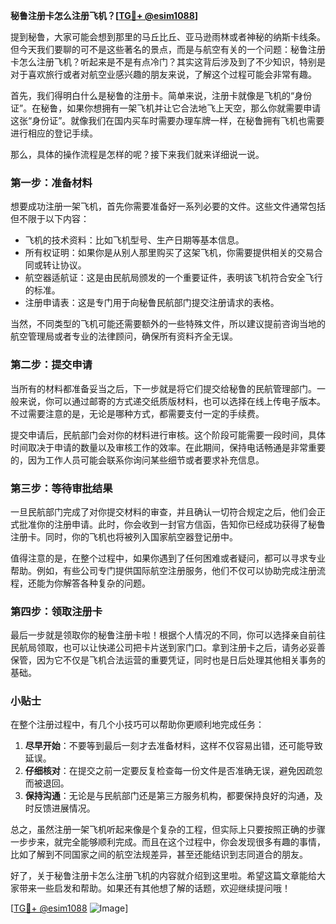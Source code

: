 **秘鲁注册卡怎么注册飞机？[[TG💪+ @esim1088](https://t.me/s/esim1088)]**

提到秘鲁，大家可能会想到那里的马丘比丘、亚马逊雨林或者神秘的纳斯卡线条。但今天我们要聊的可不是这些著名的景点，而是与航空有关的一个问题：秘鲁注册卡怎么注册飞机？听起来是不是有点冷门？其实这背后涉及到了不少知识，特别是对于喜欢旅行或者对航空业感兴趣的朋友来说，了解这个过程可能会非常有趣。

首先，我们得明白什么是秘鲁的注册卡。简单来说，注册卡就像是飞机的“身份证”。在秘鲁，如果你想拥有一架飞机并让它合法地飞上天空，那么你就需要申请这张“身份证”。就像我们在国内买车时需要办理车牌一样，在秘鲁拥有飞机也需要进行相应的登记手续。

那么，具体的操作流程是怎样的呢？接下来我们就来详细说一说。

### 第一步：准备材料

想要成功注册一架飞机，首先你需要准备好一系列必要的文件。这些文件通常包括但不限于以下内容：

- 飞机的技术资料：比如飞机型号、生产日期等基本信息。
- 所有权证明：如果你是从别人那里购买了这架飞机，你需要提供相关的交易合同或转让协议。
- 航空器适航证：这是由民航局颁发的一个重要证件，表明该飞机符合安全飞行的标准。
- 注册申请表：这是专门用于向秘鲁民航部门提交注册请求的表格。

当然，不同类型的飞机可能还需要额外的一些特殊文件，所以建议提前咨询当地的航空管理局或者专业的法律顾问，确保所有资料齐全无误。

### 第二步：提交申请

当所有的材料都准备妥当之后，下一步就是将它们提交给秘鲁的民航管理部门。一般来说，你可以通过邮寄的方式递交纸质版材料，也可以选择在线上传电子版本。不过需要注意的是，无论是哪种方式，都需要支付一定的手续费。

提交申请后，民航部门会对你的材料进行审核。这个阶段可能需要一段时间，具体时间取决于申请的数量以及审核工作的效率。在此期间，保持电话畅通是非常重要的，因为工作人员可能会联系你询问某些细节或者要求补充信息。

### 第三步：等待审批结果

一旦民航部门完成了对你提交材料的审查，并且确认一切符合规定之后，他们会正式批准你的注册申请。此时，你会收到一封官方信函，告知你已经成功获得了秘鲁注册卡。同时，你的飞机也将被列入国家航空器登记册中。

值得注意的是，在整个过程中，如果你遇到了任何困难或者疑问，都可以寻求专业帮助。例如，有些公司专门提供国际航空注册服务，他们不仅可以协助完成注册流程，还能为你解答各种复杂的问题。

### 第四步：领取注册卡

最后一步就是领取你的秘鲁注册卡啦！根据个人情况的不同，你可以选择亲自前往民航局领取，也可以让快递公司把卡片送到家门口。拿到注册卡之后，请务必妥善保管，因为它不仅是飞机合法运营的重要凭证，同时也是日后处理其他相关事务的基础。

### 小贴士

在整个注册过程中，有几个小技巧可以帮助你更顺利地完成任务：

1. **尽早开始**：不要等到最后一刻才去准备材料，这样不仅容易出错，还可能导致延误。
2. **仔细核对**：在提交之前一定要反复检查每一份文件是否准确无误，避免因疏忽而被退回。
3. **保持沟通**：无论是与民航部门还是第三方服务机构，都要保持良好的沟通，及时反馈进展情况。

总之，虽然注册一架飞机听起来像是个复杂的工程，但实际上只要按照正确的步骤一步步来，就完全能够顺利完成。而且在这个过程中，你会发现很多有趣的事情，比如了解到不同国家之间的航空法规差异，甚至还能结识到志同道合的朋友。

好了，关于秘鲁注册卡怎么注册飞机的内容就介绍到这里啦。希望这篇文章能给大家带来一些启发和帮助。如果还有其他想了解的话题，欢迎继续提问哦！

[[TG💪+ @esim1088](https://t.me/s/esim1088) ![Image](https://i.postimg.cc/4NQfJmqS/Snipaste-2025-05-13-00-14-12.png)]